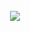 <div align="center" style="min-width:100%;min-height:100%;height:auto;width:auto;top:-100%;bottom:-100%;left:-100%;right:-100%;">
	<br>
<img src="https://github.com/cloudymax/markdown_templates/blob/main/test/test.svg"></a>
	<br>
</div>
